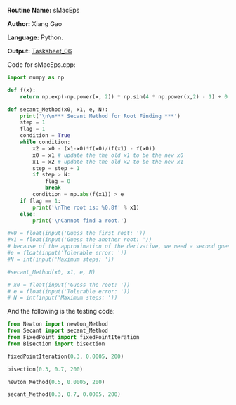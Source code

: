 **Routine Name:** sMacEps  

**Author:** Xiang Gao 

**Language:** Python.

**Output:** [Tasksheet_06](https://github.com/GoByMark/math4610/blob/main/Homework_Tasks/Tasksheet_06/Tasksheet%2006.pdf)

Code for sMacEps.cpp:  
```Python
import numpy as np

def f(x):
    return np.exp(-np.power(x, 2)) * np.sin(4 * np.power(x,2) - 1) + 0.051

def secant_Method(x0, x1, e, N):
    print('\n\n*** Secant Method for Root Finding ***')
    step = 1
    flag = 1
    condition = True
    while condition:
        x2 = x0 - (x1-x0)*f(x0)/(f(x1) - f(x0))
        x0 = x1 # update the the old x1 to be the new x0
        x1 = x2 # update the the old x2 to be the new x1
        step = step + 1
        if step > N:
            flag = 0
            break
        condition = np.abs(f(x1)) > e
    if flag == 1:
        print('\nThe root is: %0.8f' % x1)
    else:
        print('\nCannot find a root.')

#x0 = float(input('Guess the first root: '))
#x1 = float(input('Guess the another root: '))
# because of the approximation of the derivative, we need a second guess
#e = float(input('Tolerable error: '))
#N = int(input('Maximum steps: '))

#secant_Method(x0, x1, e, N)

# x0 = float(input('Guess the root: '))
# e = float(input('Tolerable error: '))
# N = int(input('Maximum steps: '))
```

And the following is the testing code:
```Python
from Newton import newton_Method
from Secant import secant_Method
from FixedPoint import fixedPointIteration
from Bisection import bisection

fixedPointIteration(0.3, 0.0005, 200)

bisection(0.3, 0.7, 200)

newton_Method(0.5, 0.0005, 200)

secant_Method(0.3, 0.7, 0.0005, 200)

```
